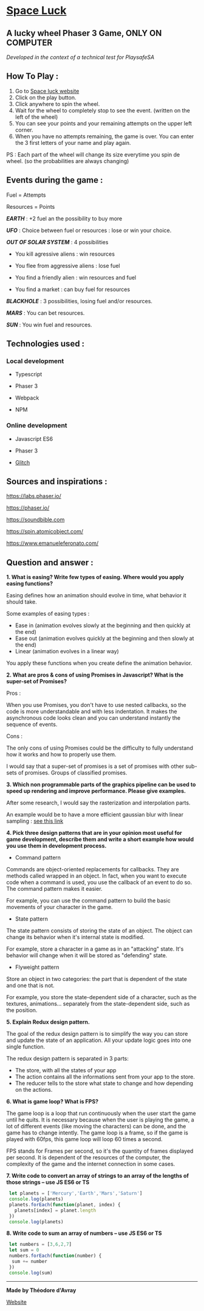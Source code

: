 # [Space Luck](https://space-luck.glitch.me/)
## A lucky wheel Phaser 3 Game, ONLY ON COMPUTER
_Developed in the context of a technical test for PlaysafeSA_

## How To Play :
1. Go to [Space luck website](https://space-luck.glitch.me/)
2. Click on the play button.
3. Click anywhere to spin the wheel.
4. Wait for the wheel to completely stop to see the event. (written on the left of the wheel)
5. You can see your points and your remaining attempts on the upper left corner.
6. When you have no attempts remaining, the game is over. You can enter the 3 first letters of your name and play again.

PS : Each part of the wheel will change its size everytime you spin de wheel. (so the probabilities are always changing)

## Events during the game :
Fuel = Attempts

Resources = Points

**_EARTH_** : +2 fuel an the possibility to buy more

**_UFO_** : Choice between fuel or resources : lose or win your choice.

**_OUT OF SOLAR SYSTEM_** : 4 possibilities

   - You kill agressive aliens : win resources
    
   - You flee from aggressive aliens : lose fuel
    
   - You find a friendly alien : win resources and fuel
    
   - You find a market : can buy fuel for resources
    
**_BLACKHOLE_** : 3 possibilities, losing fuel and/or resources.

**_MARS_** : You can bet resources.

**_SUN_** : You win fuel and resources.

## Technologies used :
### Local development
- Typescript

- Phaser 3

- Webpack

- NPM

### Online development
- Javascript ES6

- Phaser 3

- [Glitch](https://glitch.com/)

## Sources and inspirations :
https://labs.phaser.io/

https://phaser.io/

https://soundbible.com

https://spin.atomicobject.com/

https://www.emanueleferonato.com/

## Question and answer :
**1. What is easing? Write few types of easing. Where would you apply easing functions?**

Easing defines how an animation should evolve in time, what behavior it should take.

Some examples of easing types :
- Ease in (animation evolves slowly at the beginning and then quickly at the end)
- Ease out (animation evolves quickly at the beginning and then slowly at the end)
- Linear (animation evolves in a linear way)

You apply these functions when you create define the animation behavior.

**2. What are pros & cons of using Promises in Javascript?  What is the super-set of Promises?**

Pros :

When you use Promises, you don't have to use nested callbacks, so the code is more understandable and with less indentation.
It makes the asynchronous code looks clean and you can understand instantly the sequence of events.

Cons :

The only cons of using Promises could be the difficulty to fully understand how it works and how to properly use them.

I would say that a super-set of promises is a set of promises with other sub-sets of promises. Groups of classified promises.

**3. Which non programmable parts of the graphics pipeline can be used to speed up rendering and improve performance. Please give examples.**

After some research, I would say the rasterization and interpolation parts.

An example would be to have a more efficient gaussian blur with linear sampling : [see this link](http://rastergrid.com/blog/2010/09/efficient-gaussian-blur-with-linear-sampling/)

**4. Pick three design patterns that are in your opinion most useful for game development, describe them and write a short example how would you use them in development process.**

- Command pattern

Commands are object-oriented replacements for callbacks. They are methods called wrapped in an object. In fact, when you want to execute code when a command is used, you use the callback of an event to do so. The command pattern makes it easier.

For example, you can use the command pattern to build the basic movements of your character in the game.

- State pattern

The state pattern consists of storing the state of an object. The object can change its behavior when it's internal state is modified.

For example, store a character in a game as in an "attacking" state. It's behavior will change when it will be stored as "defending" state.

- Flyweight pattern

Store an object in two categories: the part that is dependent of the state and one that is not.

For example, you store the state-dependent side of a character, such as the textures, animations... separately from the state-dependent side, such as the position.


**5. Explain Redux design pattern.**

The goal of the redux design pattern is to simplify the way you can store and update the state of an application. All your update logic goes into one single function. 

The redux design pattern is separated in 3 parts:
- The store, with all the states of your app
- The action contains all the informations sent from your app to the store.
- The reducer tells to the store what state to change and how depending on the actions.


**6. What is game loop? What is FPS?**

The game loop is a loop that run continuously when the user start the game until he quits. 
It is necessary because when the user is playing the game, a lot of different events (like moving the characters) can be done, and the game has to change intently. The game loop is a frame, so if the game is played with 60fps, this game loop will loop 60 times a second. 

FPS stands for Frames per second, so it's the quantity of frames displayed per second. It is dependent of the resources of the computer, the complexity of the game and the internet connection in some cases.

**7. Write code to convert an array of strings to an array of the lengths of those strings – use JS ES6 or TS**

```javascript
 let planets = ['Mercury','Earth','Mars','Saturn']
 console.log(planets)
 planets.forEach(function(planet, index) {
   planets[index] = planet.length
 })
 console.log(planets)
```

**8. Write code to sum an array of numbers – use JS ES6 or TS**

```javascript
 let numbers = [3,6,2,7]
 let sum = 0
 numbers.forEach(function(number) {
  sum += number
 })
 console.log(sum)
```

***
**Made by Théodore d'Avray**

[Website](https://theodore-davray.eu/)
